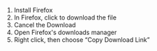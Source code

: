 1. Install Firefox
1. In Firefox, click to download the file
1. Cancel the Download
1. Open Firefox's downloads manager
1. Right click, then choose “Copy Download Link”
